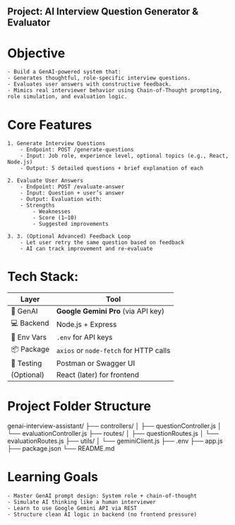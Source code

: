 ## Project: AI Interview Question Generator & Evaluator

# Objective
    - Build a GenAI-powered system that:
    - Generates thoughtful, role-specific interview questions.
    - Evaluates user answers with constructive feedback.
    - Mimics real interviewer behavior using Chain-of-Thought prompting, role simulation, and evaluation logic.

# Core Features
    1. Generate Interview Questions
        - Endpoint: POST /generate-questions
        - Input: Job role, experience level, optional topics (e.g., React, Node.js)
        - Output: 5 detailed questions + brief explanation of each

    2. Evaluate User Answers
        - Endpoint: POST /evaluate-answer
        - Input: Question + user’s answer
        - Output: Evaluation with:
        - Strengths
            - Weaknesses
            - Score (1–10)
            - Suggested improvements

    3. 3. (Optional Advanced) Feedback Loop
        - Let user retry the same question based on feedback
        - AI can track improvement and re-evaluate


# Tech Stack:
| Layer       | Tool                                   |
| ----------- | -------------------------------------- |
| 🧠 GenAI    | **Google Gemini Pro** (via API key)    |
| 💻 Backend  | Node.js + Express                      |
| 📄 Env Vars | `.env` for API keys                    |
| 📦 Package  | `axios` or `node-fetch` for HTTP calls |
| 🧪 Testing  | Postman or Swagger UI                  |
| (Optional)  | React (later) for frontend             |





# Project Folder Structure
genai-interview-assistant/
├── controllers/
│   ├── questionController.js
│   └── evaluationController.js
├── routes/
│   ├── questionRoutes.js
│   └── evaluationRoutes.js
├── utils/
│   └── geminiClient.js
├── .env
├── app.js
├── package.json
└── README.md


# Learning Goals
    - Master GenAI prompt design: System role + chain-of-thought
    - Simulate AI thinking like a human interviewer
    - Learn to use Google Gemini API via REST
    - Structure clean AI logic in backend (no frontend pressure)